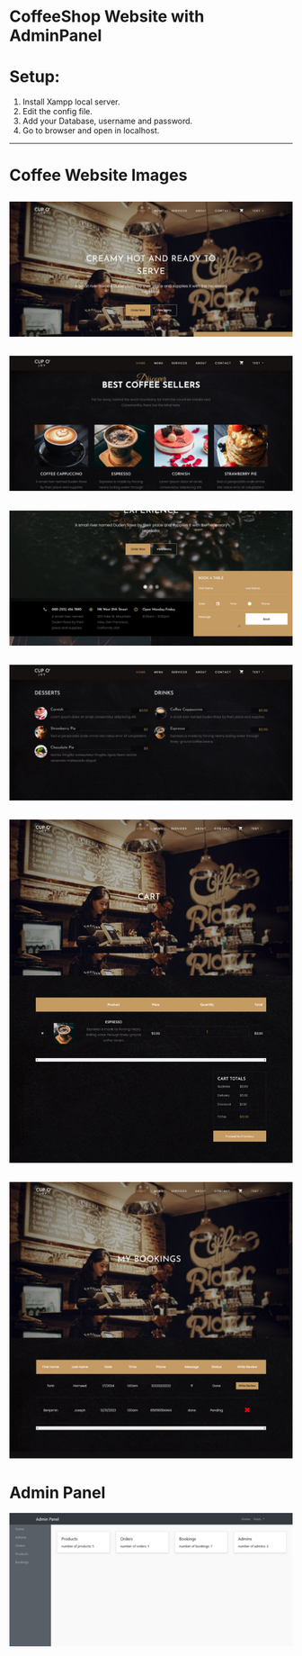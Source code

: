 # CoffeeShop Website with AdminPanel

# Setup:
1. Install Xampp local server.
2. Edit the config file.
3. Add your Database, username and password.
4. Go to browser and open in localhost.
--------------------------------------------------------------------

# Coffee Website Images
![alt text](mockups/1.png)
--------------------------------------------------------------------
![alt text](mockups/2.png)
--------------------------------------------------------------------
![alt text](mockups/3.png)
--------------------------------------------------------------------
![alt text](mockups/4.png)
--------------------------------------------------------------------
![alt text](mockups/5.png)
--------------------------------------------------------------------
![alt text](mockups/6.png)
--------------------------------------------------------------------


# Admin Panel
![alt text](mockups/7.png)
